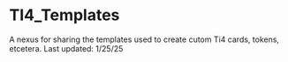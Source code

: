 # TI4_Templates
A nexus for sharing the templates used to create cutom Ti4 cards, tokens, etcetera.
Last updated: 1/25/25
